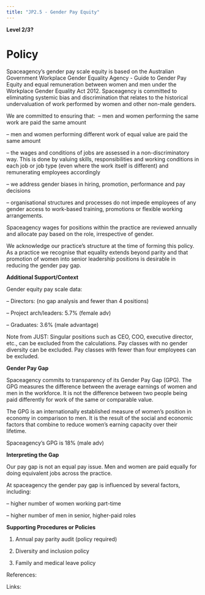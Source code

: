 ```yaml
---
title: "JP2.5 - Gender Pay Equity"
---
```

**Level 2/3?**

# Policy

Spaceagency’s gender pay scale equity is based on the Australian Government Workplace Gender Equality Agency - Guide to Gender Pay Equity and equal remuneration between women and men under the Workplace Gender Equality Act 2012.
Spaceagency is committed to eliminating systemic bias and discrimination that relates to the historical undervaluation of work performed by women and other non-male genders.

We are committed to ensuring that: 
– men and women performing the same work are paid the same amount 

– men and women performing different work of equal value are paid the same amount 

– the wages and conditions of jobs are assessed in a non-discriminatory way. This is done by valuing skills, responsibilities and working conditions in each job or job type (even where the work itself is different) and remunerating employees accordingly 

– we address gender biases in hiring, promotion, performance and pay decisions 

– organisational structures and processes do not impede employees of any gender access to work-based training, promotions or flexible working arrangements. 

Spaceagency wages for positions within the practice are reviewed annually and allocate pay based on the role, irrespective of gender. 

We acknowledge our practice’s structure at the time of forming this policy. As a practice we recognise that equality extends beyond parity and that promotion of women into senior leadership positions is desirable in reducing the gender pay gap.

  

  

  

**Additional Support/Context**

Gender equity pay scale data: 

– Directors: (no gap analysis and fewer than 4 positions) 

– Project arch/leaders: 5.7% (female adv) 

– Graduates: 3.6% (male advantage) 

  

Note from JUST: Singular positions such as CEO, COO, executive director, etc., can be excluded from the calculations. Pay classes with no gender diversity can be excluded. Pay classes with fewer than four employees can be excluded.

**Gender Pay Gap** 

Spaceagency commits to transparency of its Gender Pay Gap (GPG). The GPG measures the difference between the average earnings of women and men in the workforce. It is not the difference between two people being paid differently for work of the same or comparable value.

The GPG is an internationally established measure of women’s position in economy in comparison to men. It is the result of the social and economic factors that combine to reduce women’s earning capacity over their lifetime. 

Spaceagency’s GPG is 18% (male adv) 

**Interpreting the Gap** 

Our pay gap is not an equal pay issue. Men and women are paid equally for doing equivalent jobs across the practice. 

At spaceagency the gender pay gap is influenced by several factors, including: 

– higher number of women working part-time 

– higher number of men in senior, higher-paid roles

  

  

  

**Supporting Procedures or Policies**

1. Annual pay parity audit (policy required) 

2. Diversity and inclusion policy 

3. Family and medical leave policy


References:


Links: